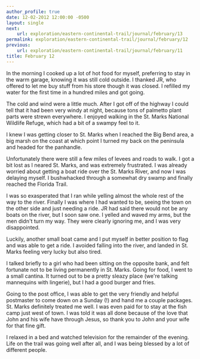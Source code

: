 ```yaml
---
author_profile: true
date: 12-02-2012 12:00:00 -0500
layout: single
next:
    url: exploration/eastern-continental-trail/journal/february/13
permalink: exploration/eastern-continental-trail/journal/february/12
previous:
    url: exploration/eastern-continental-trail/journal/february/11
title: February 12
---
```

In the morning I cooked up a lot of hot food for myself, preferring to stay in the warm garage, knowing it was still cold outside. I thanked JR, who offered to let me buy stuff from his store though it was closed. I refilled my water for the first time in a hundred miles and got going.

The cold and wind were a little much. After I got off of the highway I could tell that it had been very windy at night, because tons of palmetto plant parts were strewn everywhere. I enjoyed walking in the St. Marks National Wildlife Refuge, which had a bit of a swampy feel to it.

I knew I was getting closer to St. Marks when I reached the Big Bend area, a big marsh on the coast at which point I turned my back on the peninsula and headed for the panhandle.

Unfortunately there were still a few miles of levees and roads to walk. I got a bit lost as I neared St. Marks, and was extremely frustrated. I was already worried about getting a boat ride over the St. Marks River, and now I was delaying myself. I bushwhacked through a somewhat dry swamp and finally reached the Florida Trail.

I was so exasperated that I ran while yelling almost the whole rest of the way to the river. Finally I was where I had wanted to be, seeing the town on the other side and just needing a ride. JR had said there would not be any boats on the river, but I soon saw one. I yelled and waved my arms, but the men didn't turn my way. They were clearly ignoring me, and I was very disappointed.

Luckily, another small boat came and I put myself in better position to flag and was able to get a ride. I avoided falling into the river, and landed in St. Marks feeling very lucky but also tired.

I talked briefly to a girl who had been sitting on the opposite bank, and felt fortunate not to be living permanently in St. Marks. Going for food, I went to a small cantina. It turned out to be a pretty sleazy place (we're talking mannequins with lingerie), but I had a good burger and fries.

Going to the post office, I was able to get the very friendly and helpful postmaster to come down on a Sunday (!) and hand me a couple packages. St. Marks definitely treated me well. I was even paid for to stay at the fish camp just west of town. I was told it was all done because of the love that John and his wife have through Jesus, so thank you to John and your wife for that fine gift.

I relaxed in a bed and watched television for the remainder of the evening. Life on the trail was going well after all, and I was being blessed by a lot of different people.